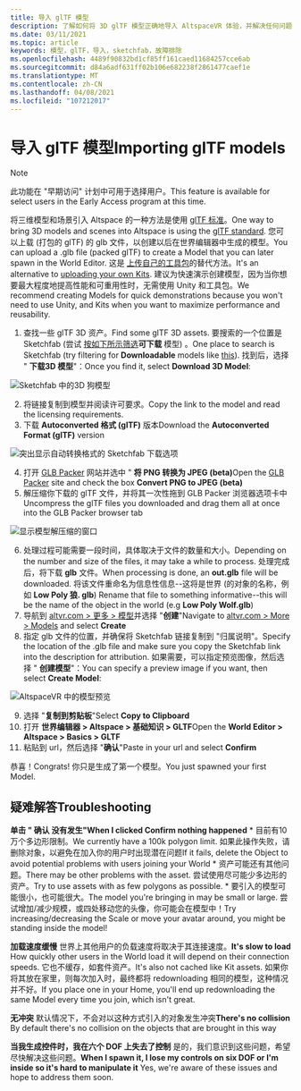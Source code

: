 ```yaml
---
title: 导入 glTF 模型
description: 了解如何将 3D glTF 模型正确地导入 AltspaceVR 体验，并解决任何问题。
ms.date: 03/11/2021
ms.topic: article
keywords: 模型，glTF，导入，sketchfab，故障排除
ms.openlocfilehash: 4489f90832bd1cf85ff161caed11684257cce6ab
ms.sourcegitcommit: d84a6adf631ff02b106e682238f2861477caef1e
ms.translationtype: MT
ms.contentlocale: zh-CN
ms.lasthandoff: 04/08/2021
ms.locfileid: "107212017"
---
```

# <a name="importing-gltf-models"></a><span data-ttu-id="32787-104">导入 glTF 模型</span><span class="sxs-lookup"><span data-stu-id="32787-104">Importing glTF models</span></span>

> [!NOTE]
> <span data-ttu-id="32787-105">此功能在 "早期访问" 计划中可用于选择用户。</span><span class="sxs-lookup"><span data-stu-id="32787-105">This feature is available for select users in the Early Access program at this time.</span></span>

<span data-ttu-id="32787-106">将三维模型和场景引入 Altspace 的一种方法是使用 [glTF 标准](https://en.wikipedia.org/wiki/GlTF)。</span><span class="sxs-lookup"><span data-stu-id="32787-106">One way to bring 3D models and scenes into Altspace is using the [glTF standard](https://en.wikipedia.org/wiki/GlTF).</span></span> <span data-ttu-id="32787-107">您可以上载 (打包的 glTF) 的 glb 文件，以创建以后在世界编辑器中生成的模型。</span><span class="sxs-lookup"><span data-stu-id="32787-107">You can upload a .glb file (packed glTF) to create a Model that you can later spawn in the World Editor.</span></span> <span data-ttu-id="32787-108">这是 [上传自己的工具包](uploading-custom-kits.md)的替代方法。</span><span class="sxs-lookup"><span data-stu-id="32787-108">It's an alternative to [uploading your own Kits](uploading-custom-kits.md).</span></span> <span data-ttu-id="32787-109">建议为快速演示创建模型，因为当你想要最大程度地提高性能和可重用性时，无需使用 Unity 和工具包。</span><span class="sxs-lookup"><span data-stu-id="32787-109">We recommend creating Models for quick demonstrations because you won't need to use Unity, and Kits when you want to maximize performance and reusability.</span></span> 

1. <span data-ttu-id="32787-110">查找一些 glTF 3D 资产。</span><span class="sxs-lookup"><span data-stu-id="32787-110">Find some glTF 3D assets.</span></span> <span data-ttu-id="32787-111">要搜索的一个位置是 Sketchfab (尝试 [按如下所示筛选](https://sketchfab.com/search?features=downloadable&q=low+poly+wolf&sort_by=-pertinence&type=models)**可下载** 模型) 。</span><span class="sxs-lookup"><span data-stu-id="32787-111">One place to search is Sketchfab (try filtering for **Downloadable** models like [this](https://sketchfab.com/search?features=downloadable&q=low+poly+wolf&sort_by=-pertinence&type=models)).</span></span> <span data-ttu-id="32787-112">找到后，选择 " **下载3D 模型**"：</span><span class="sxs-lookup"><span data-stu-id="32787-112">Once you find it, select **Download 3D Model**:</span></span>

![Sketchfab 中的3D 狗模型](images/importing-models-img-01.png)

2. <span data-ttu-id="32787-114">将链接复制到模型并阅读许可要求。</span><span class="sxs-lookup"><span data-stu-id="32787-114">Copy the link to the model and read the licensing requirements.</span></span> 
3. <span data-ttu-id="32787-115">下载 **Autoconverted 格式 (glTF)** 版本</span><span class="sxs-lookup"><span data-stu-id="32787-115">Download the **Autoconverted Format (glTF)** version</span></span>

![突出显示自动转换格式的 Sketchfab 下载选项](images/importing-models-img-02.png)

4. <span data-ttu-id="32787-117">打开 [GLB Packer](https://glb-packer.glitch.me) 网站并选中 " **将 PNG 转换为 JPEG (beta)**</span><span class="sxs-lookup"><span data-stu-id="32787-117">Open the [GLB Packer](https://glb-packer.glitch.me) site and check the box **Convert PNG to JPEG (beta)**</span></span>
5. <span data-ttu-id="32787-118">解压缩你下载的 glTF 文件，并将其一次性拖到 GLB Packer 浏览器选项卡中</span><span class="sxs-lookup"><span data-stu-id="32787-118">Uncompress the glTF files you downloaded and drag them all at once into the GLB Packer browser tab</span></span>

![显示模型解压缩的窗口](images/importing-models-img-03.png)

6. <span data-ttu-id="32787-120">处理过程可能需要一段时间，具体取决于文件的数量和大小。</span><span class="sxs-lookup"><span data-stu-id="32787-120">Depending on the number and size of the files, it may take a while to process.</span></span> <span data-ttu-id="32787-121">处理完成后，将下载 **glb** 文件。</span><span class="sxs-lookup"><span data-stu-id="32787-121">When processing is done, an **out.glb** file will be downloaded.</span></span> <span data-ttu-id="32787-122">将该文件重命名为信息性信息--这将是世界 (的对象的名称，例如 **Low Poly 狼. glb**) </span><span class="sxs-lookup"><span data-stu-id="32787-122">Rename that file to something informative--this will be the name of the object in the world (e.g **Low Poly Wolf.glb**)</span></span>
7. <span data-ttu-id="32787-123">导航到 [altvr.com > 更多 > 模型](https://account.altvr.com/users/sign_in)并选择 "**创建**"</span><span class="sxs-lookup"><span data-stu-id="32787-123">Navigate to [altvr.com > More > Models](https://account.altvr.com/users/sign_in) and select **Create**</span></span>
8. <span data-ttu-id="32787-124">指定 glb 文件的位置，并确保将 Sketchfab 链接复制到 "归属说明"。</span><span class="sxs-lookup"><span data-stu-id="32787-124">Specify the location of the .glb file and make sure you copy the Sketchfab link into the description for attribution.</span></span> <span data-ttu-id="32787-125">如果需要，可以指定预览图像，然后选择 " **创建模型**"：</span><span class="sxs-lookup"><span data-stu-id="32787-125">You can specify a preview image if you want, then select **Create Model**:</span></span>

![AltspaceVR 中的模型预览](images/importing-models-img-04.png)

9. <span data-ttu-id="32787-127">选择 "**复制到剪贴板**"</span><span class="sxs-lookup"><span data-stu-id="32787-127">Select **Copy to Clipboard**</span></span>
10. <span data-ttu-id="32787-128">打开 **世界编辑器 > Altspace > 基础知识 > GLTF**</span><span class="sxs-lookup"><span data-stu-id="32787-128">Open the **World Editor > Altspace > Basics > GLTF**</span></span>
11. <span data-ttu-id="32787-129">粘贴到 url，然后选择 "**确认**"</span><span class="sxs-lookup"><span data-stu-id="32787-129">Paste in your url and select **Confirm**</span></span>

<span data-ttu-id="32787-130">恭喜！</span><span class="sxs-lookup"><span data-stu-id="32787-130">Congrats!</span></span> <span data-ttu-id="32787-131">你只是生成了第一个模型。</span><span class="sxs-lookup"><span data-stu-id="32787-131">You just spawned your first Model.</span></span>

## <a name="troubleshooting"></a><span data-ttu-id="32787-132">疑难解答</span><span class="sxs-lookup"><span data-stu-id="32787-132">Troubleshooting</span></span>

<span data-ttu-id="32787-133">**单击 " **确认** 没有发生"**</span><span class="sxs-lookup"><span data-stu-id="32787-133">**When I clicked **Confirm** nothing happened**</span></span>
    * <span data-ttu-id="32787-134">目前有10万个多边形限制。</span><span class="sxs-lookup"><span data-stu-id="32787-134">We currently have a 100k polygon limit.</span></span> <span data-ttu-id="32787-135">如果此操作失败，请删除对象，以避免在加入你的用户时出现潜在问题</span><span class="sxs-lookup"><span data-stu-id="32787-135">If it fails, delete the Object to avoid potential problems with users joining your World</span></span>
    * <span data-ttu-id="32787-136">资产可能还有其他问题。</span><span class="sxs-lookup"><span data-stu-id="32787-136">There may be other problems with the asset.</span></span> <span data-ttu-id="32787-137">尝试使用尽可能少多边形的资产。</span><span class="sxs-lookup"><span data-stu-id="32787-137">Try to use assets with as few polygons as possible.</span></span>
    * <span data-ttu-id="32787-138">要引入的模型可能很小，也可能很大。</span><span class="sxs-lookup"><span data-stu-id="32787-138">The model you're bringing in may be small or large.</span></span> <span data-ttu-id="32787-139">尝试增加/减少规模，或四处移动您的头像，你可能会在模型中！</span><span class="sxs-lookup"><span data-stu-id="32787-139">Try increasing/decreasing the Scale or move your avatar around, you might be standing inside the model!</span></span>

<span data-ttu-id="32787-140">**加载速度缓慢** 世界上其他用户的负载速度将取决于其连接速度。</span><span class="sxs-lookup"><span data-stu-id="32787-140">**It's slow to load** How quickly other users in the World load it will depend on their connection speeds.</span></span> <span data-ttu-id="32787-141">它也不缓存，如套件资产。</span><span class="sxs-lookup"><span data-stu-id="32787-141">It's also not cached like Kit assets.</span></span> <span data-ttu-id="32787-142">如果你将其放在家里，则每次加入时，最终都将 redownloading 相同的模型，这种情况并不好。</span><span class="sxs-lookup"><span data-stu-id="32787-142">If you place one in your Home, you'll end up redownloading the same Model every time you join, which isn't great.</span></span>

<span data-ttu-id="32787-143">**无冲突** 默认情况下，不会对以这种方式引入的对象发生冲突</span><span class="sxs-lookup"><span data-stu-id="32787-143">**There's no collision** By default there's no collision on the objects that are brought in this way</span></span>

<span data-ttu-id="32787-144">**当我生成控件时，我在六个 DOF 上失去了控制** 是的，我们意识到这些问题，希望尽快解决这些问题。</span><span class="sxs-lookup"><span data-stu-id="32787-144">**When I spawn it, I lose my controls on six DOF or I'm inside so it's hard to manipulate it** Yes, we're aware of these issues and hope to address them soon.</span></span>  